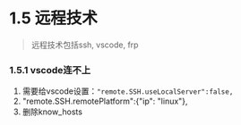 # 1.5 远程技术

> 远程技术包括ssh, vscode, frp

### 1.5.1 vscode连不上
1. 需要给vscode设置：`"remote.SSH.useLocalServer":false,`
2. "remote.SSH.remotePlatform":{"ip": "linux"},
3. 删除know_hosts